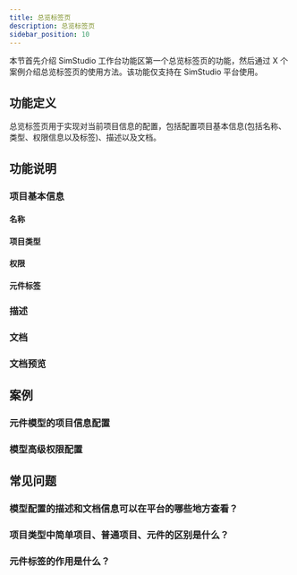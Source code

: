 ```yaml
---
title: 总览标签页
description: 总览标签页
sidebar_position: 10
---
```


本节首先介绍 SimStudio 工作台功能区第一个总览标签页的功能，然后通过 X 个案例介绍总览标签页的使用方法。该功能仅支持在 SimStudio 平台使用。

## 功能定义

总览标签页用于实现对当前项目信息的配置，包括配置项目基本信息(包括名称、类型、权限信息以及标签)、描述以及文档。

## 功能说明

### 项目基本信息

#### 名称

#### 项目类型

#### 权限

#### 元件标签

### 描述

### 文档

### 文档预览

## 案例

### 元件模型的项目信息配置

### 模型高级权限配置

## 常见问题

### 模型配置的描述和文档信息可以在平台的哪些地方查看？

### 项目类型中简单项目、普通项目、元件的区别是什么？

### 元件标签的作用是什么？

